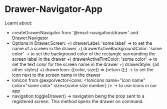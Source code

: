 # Drawer-Navigator-App
Learnt about: 
- createDrawerNavigator from '@react-navigation/drawer' and Drawer.Navigator
- Options in Drawer.Screen:
  +) drawerLabel: 'some label' -> to set the name of a screen in the drawer
  +) drawerActiveBackgroundColor: 'some color' -> to set the background color of the rectangle surrounding the screen label in the drawer
  +) drawerActiveTintColor: 'some color' -> to set the text color for the screen name in the drawer
  +) drawerStyle: {all other styles}
  +) drawerIcon: ({color, size}) => {return (<Ionicons name="icon name" color={color} size={size} />);} -> to set the icon next to the screen name in the drawer
- Ionicon from @expo/vector-icons: <Ionicons name="icon name" color="some color" size={some size number} /> -> to use icons in our app
- navigation.toggleDrawer() -> navigation being the prop sent to a registered screen. This method opens the drawer on command.
  
